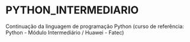 # PYTHON_INTERMEDIARIO
Continuação da linguagem de programação Python (curso de referência: Python - Módulo Intermediário / Huawei - Fatec)
